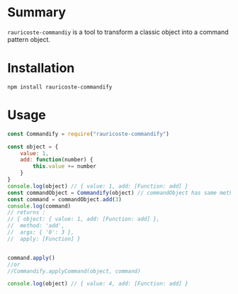 Summary
======

`rauricoste-commandiy` is a tool to transform a classic object into a 
command pattern object.

Installation
====

```npm install rauricoste-commandify```

Usage
===

```javascript
const Commandify = require("rauricoste-commandify")

const object = {
    value: 1,
    add: function(number) {
        this.value += number
    }
}
console.log(object) // { value: 1, add: [Function: add] }
const commandObject = Commandify(object) // commandObject has same methods as object
const command = commandObject.add(3)
console.log(command)
// returns :
// { object: { value: 1, add: [Function: add] },
//  method: 'add',
//  args: { '0': 3 },
//  apply: [Function] }


command.apply()
//or
//Commandify.applyCommand(object, command)

console.log(object) // { value: 4, add: [Function: add] }
```